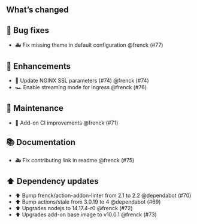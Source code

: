 ## What’s changed

## 🐛 Bug fixes

- 🚑 Fix missing theme in default configuration @frenck (#77)

## 🚀 Enhancements

- 🔑 Update NGINX SSL parameters (#74)                 @frenck (#74)
- 🏎 Enable streaming mode for Ingress @frenck (#76)

## 🧰 Maintenance

- 🚀 Add-on CI improvements @frenck (#71)

## 📚 Documentation

- 🚑 Fix contributing link in readme @frenck (#75)

## ⬆️ Dependency updates

- ⬆️ Bump frenck/action-addon-linter from 2.1 to 2.2 @dependabot (#70)
- ⬆️ Bump actions/stale from 3.0.19 to 4 @dependabot (#69)
- ⬆️ Upgrades nodejs to 14.17.4-r0 @frenck (#72)
- ⬆️ Upgrades add-on base image to v10.0.1 @frenck (#73)
